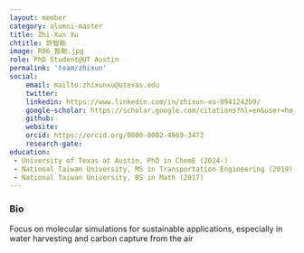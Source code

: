 ```yaml
---
layout: member
category: alumni-master
title: Zhi-Xun Xu
chtitle: 許智勛
image: R06_智勛.jpg
role: PhD Student@UT Austin
permalink: 'team/zhixun'
social:
    email: mailto:zhixunxu@utexas.edu
    twitter: 
    linkedin: https://www.linkedin.com/in/zhixun-xu-0941242b9/
    google-scholar: https://scholar.google.com/citations?hl=en&user=ho_1HwkAAAAJ
    github: 
    website: 
    orcid: https://orcid.org/0000-0002-4969-3472
    research-gate: 
education:
 - University of Texas at Austin, PhD in ChemE (2024-)
 - National Taiwan University, MS in Transportation Engineering (2019)
 - National Taiwan University, BS in Math (2017)
---
```

<h3>Bio</h3>
Focus on molecular simulations for sustainable applications, especially in water harvesting and carbon capture from the air
